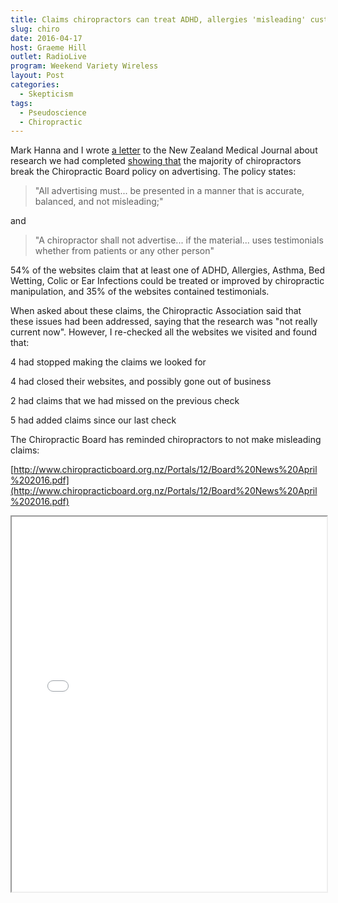 ```yaml
---
title: Claims chiropractors can treat ADHD, allergies 'misleading' customers
slug: chiro
date: 2016-04-17
host: Graeme Hill
outlet: RadioLive
program: Weekend Variety Wireless
layout: Post
categories:
  - Skepticism
tags:
  - Pseudoscience
  - Chiropractic
---
```


Mark Hanna and I wrote [a letter](https://www.nzma.org.nz/journal/read-the-journal/all-issues/2010-2019/2016/vol-129-no-1432-1-april-2016/6856) to the New Zealand Medical Journal about research we had completed [showing that](http://www.stuff.co.nz/national/health/78433012/Claims-chiropractors-can-treat-ADHD-allergies-misleading-customers-study) the majority of chiropractors break the Chiropractic Board policy on advertising. The policy states:

<!-- more -->

> "All advertising must... be presented in a manner that is accurate, balanced, and not misleading;"

and

> "A chiropractor shall not advertise... if the material... uses testimonials whether from patients or any other person"

54% of the websites claim that at least one of ADHD, Allergies, Asthma, Bed Wetting, Colic or Ear Infections could be treated or improved by chiropractic manipulation, and 35% of the websites contained testimonials.

When asked about these claims, the Chiropractic Association said that these issues had been addressed, saying that the research was "not really current now". However, I re-checked all the websites we visited and found that:

4 had stopped making the claims we looked for

4 had closed their websites, and possibly gone out of business

2 had claims that we had missed on the previous check

5 had added claims since our last check

The Chiropractic Board has reminded chiropractors to not make misleading claims:

[http://www.chiropracticboard.org.nz/Portals/12/Board%20News%20April%202016.pdf](http://www.chiropracticboard.org.nz/Portals/12/Board%20News%20April%202016.pdf)

<iframe src="/docs/skepticism/Board%20News%20April%202016.pdf" width="100%" height="600px" />

> The Board would like to remind all practitioners that you are personally responsible for ensuring you are abiding by and practising within all Board policies.

> The Board's primary responsibility is the protection of public health and safety; advertising that is seen to be misleading, sensational or relies on improper sources such as testimonials does not ensure public safety and is in breach of several policies and laws.

> The Board implores all practitioners to review the Advertising Policy and then closely asses all of your advertising materials- website, Facebook, flyers, handouts, print such as newspaper advertising, media advertising and business cards.

We have offered to share our data with the chiropractic board, but have not been contacted by them yet.

We will be revisiting these sites periodically to see if things improve. If not, we'll be submitting complaints to the board.

Here is the full text of the letter:

> ## [Chronic misleading online advertising by chiropractors](/docs/skepticism/Hana-NZMJ-1432-FINAL.pdf)
>
> In March 2016, the Chiropractic Board of Australia—the Australian regulator of chiropractors—published a Statement on advertising relating to unsubstantiated claims made by many Australian chiropractors:
>
> > “Claims suggesting that manual therapy for spinal problems can assist with general wellness and/or benefit a variety of paediatric syndromes and organic conditions are not supported by satisfactory evidence. This includes claims relating to developmental and behavioural disorders, ADHD, autistic spectrum disorders, asthma, infantile colic, bedwetting, ear infections and digestive problems.”[^1]
>
> The phenomenon of chiropractors making claims that are not supported by evidence is not new, nor is it restricted to Australia. In 2010, Ernst and Gilbey evaluated 200 websites advertising chiropractors based in Australia, Canada, New Zealand, the UK, and the US, and found that 190 of them made unsubstantiated claims regarding one or more of the specific conditions they were looking for.[^2]
>
> In 2015, we systematically evaluated 137 websites for chiropractic clinics based in New Zealand, taken from the first 30 pages of Google search results for “Chiropractor New Zealand”. We looked for claims that chiropractic manipulation can treat or improve ADHD, allergies, bed wetting, colic, or ear infections, as well as for any health testimonials used to promote their services.
>
> These conditions were chosen because we had previously observed chiropractors failing, when challenged via complaints to the Advertising Standards Authority, to provide evidence to substantiate claims that these conditions can be treated with chiropractic. Our own review of the literature also failed to find satisfactory evidence to substantiate any of these claims.
>
> There is regulation in place to prevent misleading and unsubstantiated claims being made in advertisements. Both the Fair Trading Act 1986[^3] and the Advertising Standards Authority’s Codes of practice[^4] have clauses prohibiting misleading and unsubstantiated claims. The New Zealand Chiropractic Board’s Advertising Policy also requires that:
>
> > “All advertising must… be presented in a manner that is accurate, balanced, and not misleading”[^5]
>
> Health testimonials were included in the search, as they can be both very convincing and very misleading. They are prohibited in this context by the Medicines Act 1981 Section 58(1)(c)(iii),[^6] as noted in the New Zealand Chiropractic Board’s Advertising Policy:
>
> > “A chiropractor shall not advertise any material which relates to the chiropractor’s qualifications, practices, treatment or the premises where they practice chiropractic if the material…uses testimonials whether from patients or any other person (see section on Medicines Act)”
>
> Interestingly, the Medical Council of New Zealand, whose role as the statutory regulator of medical professionals is equivalent to the New Zealand Chiropractic Board, notes in its recent proposal to amend their statement on advertising that:
>
> > “Council is proposing to prohibit the use of testimonials in medical advertising because they can be unreliable and misleading”[^7] [emphasis ours]
>
> | Claim                         | Quantity | Proportion |
> | ----------------------------- | -------- | ---------- |
> | ADHD                          | 34       | 25%        |
> | Allergies                     | 48       | 35%        |
> | Asthma                        | 54       | 39%        |
> | Bed Wetting                   | 43       | 31%        |
> | Colic                         | 59       | 43%        |
> | Ear Infections                | 55       | 40%        |
> | Any condition                 | 74       | 54%        |
> | Testimonials                  | 48       | 35%        |
> | Any condition or testimonials | 96       | 70%        |
> | Total                         | 137      | 100%       |
>
> ### Findings
>
> We found that 54% of the websites claim that at least one of the conditions could be treated or improved by chiropractic manipulation, and 35% of the websites contained health testimonials.
>
> At least in their online advertising, the majority of New Zealand chiropractors make therapeutic claims that are not substantiated by the available evidence, and many have ignored the regulations surrounding the use of health testimonials. Of the chiropractor websites we surveyed, fewer than a third of them were free from both testimonials and claims of being able to treat the conditions we checked for.
>
> Although, technically, chiropractors are regulated in New Zealand under the Health Practitioners Competence Assurance Act, our findings indicate that the regulations to ensure chiropractors in New Zealand behave ethically and legally are inadequate.
>
> Chiropractors making unsubstantiated claims when advertising their treatments is an established problem. There are regulations in place that should address this issue, but these regulations appear to have not been effective. In our opinion, the Chiropractic Board’s hands-off regulation leaves New Zealanders wide open to potentially harmful misinformation.
>
> In the interests of public safety, the New Zealand Chiropractic Board needs to follow the example set recently by the Chiropractic Board of Australia. The board should make a public statement giving clear direction to chiropractors to remove testimonials in their advertising, as well as claims to help any health condition where rigorous evidence of the efficacy of chiropractic treatment is lacking. The board should then follow through with sanctions, up to and including deregistration, for chiropractors who ignore the board’s direction.
>
> [^1]: Chiropractic Board of Australia - Statement on advertising [Internet]. Chiropracticboard.gov.au. 2016 [updated 7 Match 2016; cited 13 March 2016]. Available from: [http://www.chiropracticboard.gov.au/News/2016-03-07-statement-on-advertising.aspx](http://www.chiropracticboard.gov.au/News/2016-03-07-statement-on-advertising.aspx)
>
> [^2]: Ernst E, Gilbey A. Chiropractic claims in the English-speaking world. N Z Med J. [Internet]. 2010 [cited 13 March 2016];123(1312):36-44. Available from: [http://www.ncbi.nlm.nih.gov/pubmed/20389316](http://www.ncbi.nlm.nih.gov/pubmed/20389316)
>
> [^3]: Fair Trading Act 1986 No 121 (as at 01 March 2016), Public Act – New Zealand Legislation [Internet]. Legislation.govt.nz. 2016 [cited 15 March 2016]. Available from: [http://www.legislation.govt.nz/act/public/1986/0121/latest/whole.html](http://www.legislation.govt.nz/act/public/1986/0121/latest/whole.html)
>
> [^4]: Codes of practice - ASA - Advertising Standards Authority [Internet]. ASA - Advertising Standards Authority. 2016 [cited 15 March 2016]. Available from: [http://www.asa.co.nz/codes/](http://www.asa.co.nz/codes/)
>
> [^5]: New Zealand Chiropractic Board Advertising Policy [Internet]. Chiropracticboard.org.nz. 2016 [cited 13 March 2016]. Available from: [http://www.chiropracticboard.org.nz/Portals/12/Advertising%20Policy%20%20-%20Approved%20Nov%202015.pdf?ver=2015-12-15-104320-983](http://www.chiropracticboard.org.nz/Portals/12/Advertising%20Policy%20%20-%20Approved%20Nov%202015.pdf?ver=2015-12-15-104320-983)
>
> [^6]: Medicines Act 1981 No 118 (as at 01 March 2016), Public Act – New Zealand Legislation [Internet]. Legislation.govt.nz. 2016 [updated 1 March 2016; cited 13 March 2016]. Available from: [http://www.legislation.govt.nz/act/public/1981/0118/latest/whole.html#DLM56046](http://www.legislation.govt.nz/act/public/1981/0118/latest/whole.html#DLM56046)
>
> [^7]: Amendment to the Medical Council’s Statement on advertising in relation to the use of testimonials [Internet]. Mcnz.org.nz. 2016 [updated 8 March 2016; cited 13 March 2016]. Available from: [http://www.mcnz.org.nz/assets/News-and-Publications/Consultations/Consultation-document-Revised-statement-on-advertsing-March-2016.pdf](http://www.mcnz.org.nz/assets/News-and-Publications/Consultations/Consultation-document-Revised-statement-on-advertsing-March-2016.pdf)

